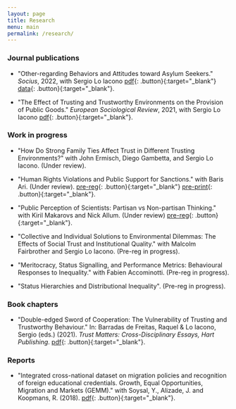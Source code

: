 ```yaml
---
layout: page
title: Research
menu: main
permalink: /research/
---
```

### Journal publications

- "Other-regarding Behaviors and Attitudes toward Asylum Seekers." *Socius*, 2022, with Sergio Lo Iacono 
[pdf](https://brksnmz.github.io/assets/esr.pdf){: .button}{:target="_blank"} [data](https://osf.io/mecpj/?view_only=4c1d81746fd545a7a62462fbeeee2194){: .button}{:target="_blank"}.

- "The Effect of Trusting and Trustworthy Environments on the Provision of Public Goods." *European Sociological Review*, 2021, with Sergio Lo Iacono 
[pdf](https://brksnmz.github.io/assets/esr.pdf){: .button}{:target="_blank"}.

### Work in progress

- "How Do Strong Family Ties Affect Trust in Different Trusting Environments?" with John Ermisch, Diego Gambetta, and Sergio Lo Iacono. (Under review).

- "Human Rights Violations and Public Support for Sanctions." with Baris Ari. (Under review). [pre-reg](https://osf.io/hfusz/){: .button}{:target="_blank"} [pre-print](https://papers.ssrn.com/sol3/papers.cfm?abstract_id=3990963){: .button}{:target="_blank"}.

- "Public Perception of Scientists: Partisan vs Non-partisan Thinking." with Kiril Makarovs and Nick Allum. (Under review) [pre-reg](https://osf.io/fe2s9){: .button}{:target="_blank"}.

- "Collective and Individual Solutions to Environmental Dilemmas: The Effects of Social Trust and Institutional Quality." with Malcolm Fairbrother and Sergio Lo Iacono. (Pre-reg in progress).

- "Meritocracy, Status Signalling, and Performance Metrics: Behavioural Responses to Inequality." with Fabien Accominotti. (Pre-reg in progress).

- "Status Hierarchies and Distributional Inequality". (Pre-reg in progress).  

### Book chapters

- "Double-edged Sword of Cooperation: The Vulnerability of Trusting and Trustworthy Behaviour." In: Barradas de Freitas, Raquel & Lo Iacono, Sergio (eds.) (2021). *Trust Matters: Cross-Disciplinary Essays, Hart Publishing*. 
[pdf](https://brksnmz.github.io/assets/book-chapter_1.pdf){: .button}{:target="_blank"}.

### Reports

- "Integrated cross-national dataset on migration policies and recognition of foreign educational credentials. Growth, Equal Opportunities, Migration and Markets (GEMM)." 
with Soysal, Y., Alizade, J. and Koopmans, R. (2018). [pdf](https://gemm2020.eu/?resources=report-integrated-cross-national-dataset-on-migration-policies-and-recognition-of-foreign-educational-credentials){: .button}{:target="_blank"}.

